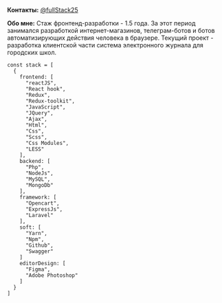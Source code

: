 **Контакты:** [@fullStack25](https://t.me/fullStack25)

**Обо мне:**  Стаж фронтенд-разработки - 1.5 года. За этот период занимался разработкой интернет-магазинов, телеграм-ботов и ботов автоматизирующих действия человека в браузере. Текущий проект - разработка клиентской части система электронного журнала для городских школ.




```
const stack = [
  {
    frontend: [
      "reactJS", 
      "React hook", 
      "Redux", 
      "Redux-toolkit", 
      "JavaScript", 
      "JQuery", 
      "Ajax", 
      "Html", 
      "Css",
      "Scss",
      "Css Modules",
      "LESS"
    ],
    backend: [
      "Php",
      "NodeJs",
      "MySQL",
      "MongoDb"
    ],
    framework: [
      "Opencart",
      "ExpressJs",
      "Laravel"
    ],
    soft: [
      "Yarn",
      "Npm",
      "Github",
      "Swagger"
    ]
    editorDesign: [
      "Figma",
      "Adobe Photoshop"
    ]
  }
]
```
